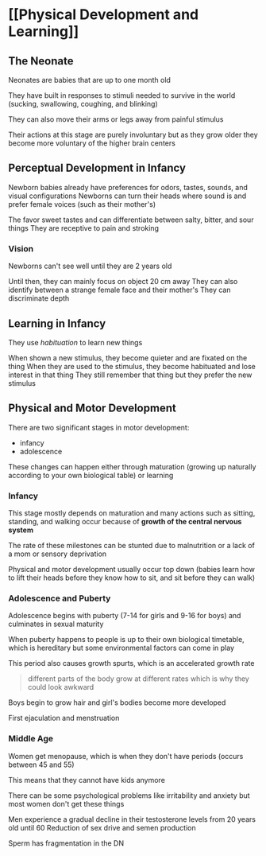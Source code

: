 # [[Physical Development and Learning]]

## The Neonate

Neonates are babies that are up to one month old

They have built in responses to stimuli needed to survive in the world (sucking, swallowing, coughing, and blinking)

They can also move their arms or legs away from painful stimulus

Their actions at this stage are purely involuntary but as they grow older they become more voluntary of the higher brain centers

## Perceptual Development in Infancy

Newborn babies already have preferences for odors, tastes, sounds, and visual configurations
Newborns can turn their heads where sound is and prefer female voices (such as their mother's)

The favor sweet tastes and can differentiate between salty, bitter, and sour things
They are receptive to pain and stroking

### Vision

Newborns can't see well until they are 2 years old

Until then, they can mainly focus on object 20 cm away 
They can also identify between a strange female face and their mother's 
They can discriminate depth

## Learning in Infancy

They use *habituation* to learn new things

When shown a new stimulus, they become quieter and are fixated on the thing
When they are used to the stimulus, they become habituated and lose interest in that thing
They still remember that thing but they prefer the new stimulus

## Physical and Motor Development

There are two significant stages in motor development:
- infancy
- adolescence

These changes can happen either through maturation (growing up naturally according to your own biological table) or learning
### Infancy

This stage mostly depends on maturation and many actions such as sitting, standing, and walking occur because of **growth of the central nervous system**

The rate of these milestones can be stunted due to malnutrition or a lack of a mom or sensory deprivation

Physical and motor development usually occur top down (babies learn how to lift their heads before they know how to sit, and sit before they can walk)

### Adolescence and Puberty

Adolescence begins with puberty (7-14 for girls and 9-16 for boys) and culminates in sexual maturity

When puberty happens to people is up to their own biological timetable, which is hereditary but some environmental factors can come in play

This period also causes growth spurts, which is an accelerated growth rate 
> different parts of the body grow at different rates which is why they could look awkward

Boys begin to grow hair and girl's bodies become more developed

First ejaculation and menstruation 

### Middle Age

Women get menopause, which is when they don't have periods (occurs between 45 and 55)

This means that they cannot have kids anymore

There can be some psychological problems like irritability and anxiety but most women don't get these things

Men experience a gradual decline in their testosterone levels from 20 years old until 60
Reduction of sex drive and semen production

Sperm has fragmentation in the DN
